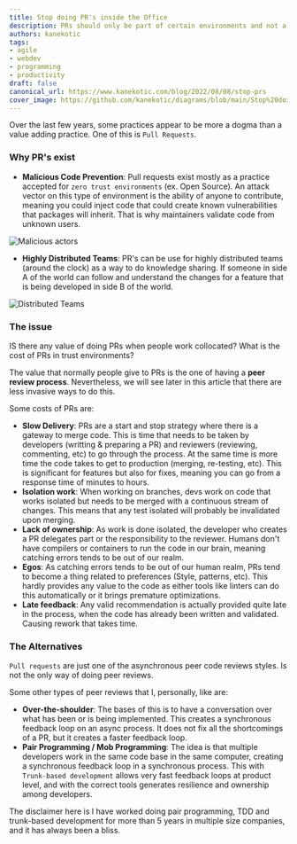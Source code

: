 ```yaml
---
title: Stop doing PR's inside the Office
description: PRs should only be part of certain environments and not a general practice
authors: kanekotic
tags:
- agile
- webdev
- programming
- productivity
draft: false
canonical_url: https://www.kanekotic.com/blog/2022/08/08/stop-prs
cover_image: https://github.com/kanekotic/diagrams/blob/main/Stop%20doing%20PR.drawio.png?raw=true
---
```


Over the last few years, some practices appear to be more a dogma than a value adding practice. One of this is `Pull Requests`.

### Why PR's exist

* **Malicious Code Prevention**: Pull requests exist mostly as a practice accepted for `zero trust environments` (ex. Open Source). An attack vector on this type of environment is the ability of anyone to contribute, meaning you could inject code that could create known vulnerabilities that packages will inherit. That is why maintainers validate code from unknown users.

![Malicious actors](https://github.com/kanekotic/diagrams/blob/main/Stop%20doing%20PR.drawio.png?raw=true)

* **Highly Distributed Teams**: PR's can be use for highly distributed teams (around the clock) as a way to do knowledge sharing. If someone in side A of the world can follow and understand the changes for a feature that is being developed in side B of the world.

![Distributed Teams](https://github.com/kanekotic/diagrams/blob/main/Stop%20doing%20PR-Around%20The%20Clock.drawio.png?raw=true)

### The issue

IS there any value of doing PRs when people work collocated? What is the cost of PRs in trust environments?

The value that normally people give to PRs is the one of having a **peer review process**. Nevertheless, we will see later in this article that there are less invasive ways to do this.

Some costs of PRs are:

* **Slow Delivery**: PRs are a start and stop strategy where there is a gateway to merge code. This is time that needs to be taken by developers (writting & preparing a PR) and reviewers (reviewing, commenting, etc) to go through the process. At the same time is more time the code takes to get to production (merging, re-testing, etc). This is significant for features but also for fixes, meaning you can go from a response time of minutes to hours.
* **Isolation work**: When working on branches, devs work on code that works isolated but needs to be merged with a continuous stream of changes. This means that any test isolated will probably be invalidated upon merging.
* **Lack of ownership**: As work is done isolated, the developer who creates a PR delegates part or the responsibility to the reviewer. Humans don't have compilers or containers to run the code in our brain, meaning catching errors tends to be out of our realm.
* **Egos**: As catching errors tends to be out of our human realm, PRs tend to become a thing related to preferences (Style, patterns, etc). This hardly provides any value to the code as either tools like linters can do this automatically or it brings premature optimizations.
* **Late feedback**: Any valid recommendation is actually provided quite late in the process, when the code has already been written and validated. Causing rework that takes time.

### The Alternatives

`Pull requests` are just one of the asynchronous peer code reviews styles. Is not the only way of doing peer reviews.

Some other types of peer reviews that I, personally, like are:

* **Over-the-shoulder**: The bases of this is to have a conversation over what has been or is being implemented. This creates a synchronous feedback loop on an async process. It does not fix all the shortcomings of a PR, but it creates a faster feedback loop.
* **Pair Programming / Mob Programming**: The idea is that multiple developers work in the same code base in the same computer, creating a synchronous feedback loop in a synchronous process. This with `Trunk-based development` allows very fast feedback loops at product level, and with the correct tools generates resilience and ownership among developers.

The disclaimer here is I have worked doing pair programming, TDD and trunk-based development for more than 5 years in multiple size companies, and it has always been a bliss.